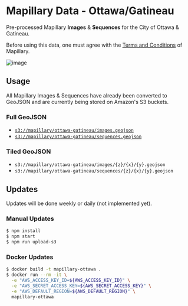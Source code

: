 # Mapillary Data - Ottawa/Gatineau

Pre-processed Mapillary **Images** & **Sequences** for the City of Ottawa & Gatineau.

Before using this data, one must agree with the [Terms and Conditions](https://www.mapillary.com/terms) of Mapillary.

![image](https://cloud.githubusercontent.com/assets/550895/25558392/c510fe7c-2cf3-11e7-9f07-0abf51c870e9.png)

## Usage

All Mapillary Images & Sequences have already been converted to GeoJSON and are currently being stored on Amazon's S3 buckets.

### Full GeoJSON

- [`s3://mapillary/ottawa-gatineau/images.geojson`](https://s3.amazonaws.com/mapillary/ottawa-gatineau/images.geojson)
- [`s3://mapillary/ottawa-gatineau/sequences.geojson`](https://s3.amazonaws.com/mapillary/ottawa-gatineau/sequences.geojson)

### Tiled GeoJSON

- `s3://mapillary/ottawa-gatineau/images/{z}/{x}/{y}.geojson`
- `s3://mapillary/ottawa-gatineau/sequences/{z}/{x}/{y}.geojson`

## Updates

Updates will be done weekly or daily (not implemented yet).

### Manual Updates

```bash
$ npm install
$ npm start
$ npm run upload-s3
```

### Docker Updates

```bash
$ docker build -t mapillary-ottawa .
$ docker run --rm -it \
  -e "AWS_ACCESS_KEY_ID=${AWS_ACCESS_KEY_ID}" \
  -e "AWS_SECRET_ACCESS_KEY=${AWS_SECRET_ACCESS_KEY}" \
  -e "AWS_DEFAULT_REGION=${AWS_DEFAULT_REGION}" \
  mapillary-ottawa

